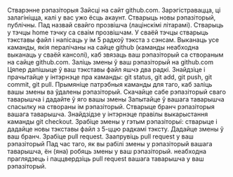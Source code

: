 Стварэнне рэпазіторыя
Зайсці на сайт github.com. Зарэгістравацца, ці залагініцца, калі у вас ужо ёсць акаунт.
Стварыць новы рэпазіторый, публічны. Пад назвай свайго прозвішча (лацінскімі літарамі).
Стварыць у тэчцы home тэчку са сваім прозвішчам. У сваёй тэчцы стварыць тэкставы файл і напісаць у ім 5 радкоў тэкста з сэнсам.
Выканаць усе каманды, якія пералічаны на сайце github (каманды неабходна выканаць у сваёй кансолі), каб звязаць ваш рэпазіторый са створаным на сайце github.com.
Заліць змены ў ваш рэпазіторый на github.com
Цяпер дапішыце ў ваш тэкставы файл яшчэ два радкі.
Знайдзіце і прачытайце у інтэрнэце пра каманды: git status, git add, git push, git commit, git pull.
Прымяніце патрэбныя каманды для таго, каб заліць вашы змены ва ўдалены рэпазіторый.
Скачайце сабе рэпазіторый сваго таварышча і дадайте ў яго вашы змены
Запытайце ў вашага таварышча спасылку на створаны ім рэпазіторый.
Стварыце бранч рэпазіторыя вашага таварышча. Знайдзідзе у інтэрнэце правілы выкарыстання каманды git checkout.
Зрабіце змены у гэтым рэпазіторыі: стварыце і дадайце новы тэкставы файл з 5-ццю радкамі тэксту.
Дадайце змены ў ваш бранч.
Зрабіце pull request.
Заапрувіць pull request у ваш рэпазіторый
Пад час таго, як вы рабілі змены у рэпазіторый вашага таварышча, ён (яна) робяць змены у ваш рэпазіторый.
неабходна праглядзець і паццвердзіць pull request вашага таварышча у ваш рэпазіторый.
